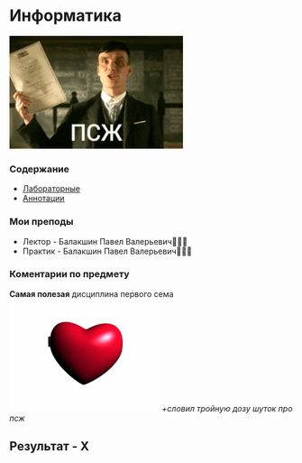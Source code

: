 # Информатика
<img alt="ПСЖ - all what we wants!" src="https://github.com/ldpst/itmo/blob/main/.data/PSJ.gif" height=200 width=308></img><br>
### Содержание<br>
* [Лабораторные](https://github.com/ldpst/itmo/tree/main/sem-1_inf/annotations)
* [Аннотации](https://github.com/ldpst/itmo/tree/main/sem-1_inf/labs)
### Мои преподы
* Лектор - Балакшин Павел Валерьевич📃📃📃<br>
* Практик - Балакшин Павел Валерьевич📃📃📃<br>
### Коментарии по предмету
**Самая полезая** дисциплина первого сема<br>
<img alt="4 laba - my beloved" src="https://github.com/ldpst/itmo/blob/main/.data/Balakshin-annotation-lab-4.gif" height=200 wigth=267>
*+словил тройную дозу шуток про псж*
## Результат - X
